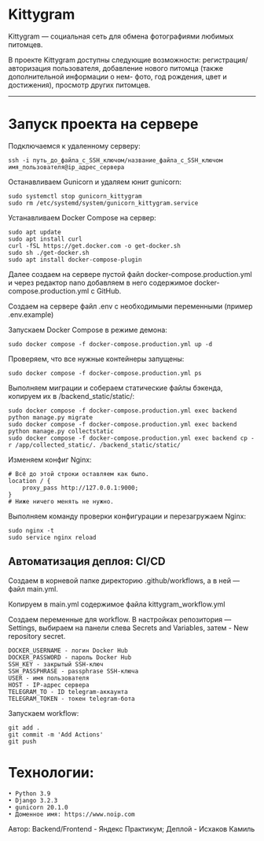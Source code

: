 # Kittygram

Kittygram — социальная сеть для обмена фотографиями любимых питомцев.

В проекте Kittygram доступны следующие возможности: регистрация/авторизация пользователя, добавление нового питомца (также дополнительной информации о нем- фото, год рождения, цвет и достижения), просмотр других питомцев.

---
# Запуск проекта на сервере

Подключаемся к удаленному серверу:

    ssh -i путь_до_файла_с_SSH_ключом/название_файла_с_SSH_ключом имя_пользователя@ip_адрес_сервера 

Останавливаем Gunicorn и удаляем юнит gunicorn:

    sudo systemctl stop gunicorn_kittygram
    sudo rm /etc/systemd/system/gunicorn_kittygram.service 

Устанавливаем Docker Compose на сервер:

    sudo apt update
    sudo apt install curl
    curl -fSL https://get.docker.com -o get-docker.sh
    sudo sh ./get-docker.sh
    sudo apt install docker-compose-plugin

Далее создаем на сервере пустой файл docker-compose.production.yml и через редактор nano 
добавляем в него содержимое docker-compose.production.yml с GitHub.

Создаем на сервере файл .env с необходимыми переменными (пример .env.example)

Запускаем Docker Compose в режиме демона:
    
    sudo docker compose -f docker-compose.production.yml up -d

Проверяем, что все нужные контейнеры запущены:

    sudo docker compose -f docker-compose.production.yml ps

Выполняем миграции и собераем статические файлы бэкенда, копируем их в /backend_static/static/:

    sudo docker compose -f docker-compose.production.yml exec backend python manage.py migrate
    sudo docker compose -f docker-compose.production.yml exec backend python manage.py collectstatic
    sudo docker compose -f docker-compose.production.yml exec backend cp -r /app/collected_static/. /backend_static/static/

Изменяем конфиг Nginx:

    # Всё до этой строки оставляем как было.
    location / {
        proxy_pass http://127.0.0.1:9000;
    }
    # Ниже ничего менять не нужно.

Выполняем команду проверки конфигурации и перезагружаем Nginx:

    sudo nginx -t
    sudo service nginx reload

## Автоматизация деплоя: CI/CD 

Создаем в корневой папке директорию .github/workflows, а в ней — файл main.yml.

Копируем в main.yml содержимое файла kittygram_workflow.yml

Создаем переменные для workflow. В настройках репозитория — Settings, выбираем на панели слева Secrets and Variables, 
затем - New repository secret.
    
    DOCKER_USERNAME - логин Docker Hub
    DOCKER_PASSWORD - пароль Docker Hub
    SSH_KEY - закрытый SSH-ключ 
    SSH_PASSPHRASE - passphrase SSH-ключа
    USER - имя пользователя
    HOST - IP-адрес сервера
    TELEGRAM_TO - ID telegram-аккаунта
    TELEGRAM_TOKEN - токен telegram-бота

Запускаем workflow:

    git add .
    git commit -m 'Add Actions'
    git push

# Технологии:

	• Python 3.9
	• Django 3.2.3
	• gunicorn 20.1.0
	• Доменное имя: https://www.noip.com

Автор: Backend/Frontend - Яндекс Практикум; Деплой - Исхаков Камиль











    
